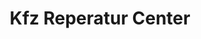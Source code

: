 ---
title: "Kfz Reperatur Center"
url: /weilheim-in-oberbayern/kfz-reperatur-center/
shop: Autowerkstatt
---